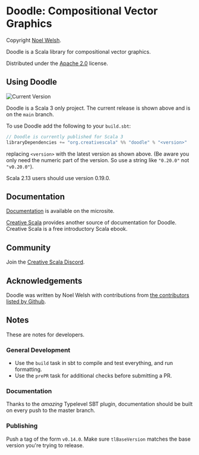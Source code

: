 # Doodle: Compositional Vector Graphics

Copyright [Noel Welsh](http://noelwelsh.com).

Doodle is a Scala library for compositional vector graphics.

Distributed under the [Apache 2.0](http://www.apache.org/licenses/LICENSE-2.0.txt) license.


## Using Doodle

![Current Version](https://img.shields.io/maven-central/v/org.creativescala/doodle_3)

Doodle is a Scala 3 only project. The current release is shown above and is on the `main` branch.

To use Doodle add the following to your `build.sbt`:

~~~ scala
// Doodle is currently published for Scala 3
libraryDependencies += "org.creativescala" %% "doodle" % "<version>"
~~~

replacing `<version>` with the latest version as shown above. (Be aware you only need the numeric part of the version. So use a string like `"0.20.0"` not `"v0.20.0"`).

Scala 2.13 users should use version 0.19.0.


## Documentation

[Documentation](https://creativescala.github.io/doodle/) is available on the microsite.

[Creative Scala][creativescala] provides another source of documentation for Doodle. Creative Scala is a free introductory Scala ebook. 

[creativescala]: http://creativescala.org/


## Community

Join the [Creative Scala Discord][discord].


## Acknowledgements

Doodle was written by Noel Welsh with contributions from [the contributors listed by Github][github-contributors].

[github-contributors]: https://github.com/creativescala/doodle/graphs/contributors


## Notes

These are notes for developers.

### General Development

- Use the `build` task in sbt to compile and test everything, and run formatting.
- Use the `prePR` task for additional checks before submitting a PR.


### Documentation

Thanks to the *amazing* Typelevel SBT plugin, documentation should be built on every push to the master branch.

### Publishing

Push a tag of the form `v0.14.0`. Make sure `tlBaseVersion` matches the base version you're trying to release.

[discord]: https://discord.gg/rRhcFbJxVG

